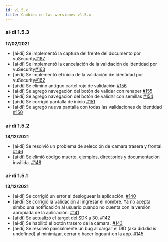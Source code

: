 ```yaml
---
id: v1.5.x
title: Cambios en las versiones v1.5.x
---
```

### ai·di 1.5.3
**17/02/2021**

- [ai·di] Se implementó la captura del frente del documento por vuSecurity[#167](https://github.com/ong-bitcoin-argentina/DIDI-SSI-Mobile/pull/167)
- [ai·di] Se implementó la cancelación de la validación de identidad por vuSecurity[#163](https://github.com/ong-bitcoin-argentina/DIDI-SSI-Mobile/pull/163)
- [ai·di] Se implementó el inicio de la validación de identidad por vuSecurity[#162](https://github.com/ong-bitcoin-argentina/DIDI-SSI-Mobile/pull/162)
- [ai·di] Se eliminó antiguo cartel rojo de validación [#156](https://github.com/ong-bitcoin-argentina/DIDI-SSI-Mobile/pull/156)
- [ai·di] Se agregó navegación del botón de validar con renaper [#155](https://github.com/ong-bitcoin-argentina/DIDI-SSI-Mobile/pull/155)
- [ai·di] Se agregó navegación del botón de validar con semillas [#154](https://github.com/ong-bitcoin-argentina/DIDI-SSI-Mobile/pull/154)
- [ai·di] Se corrigió pantalla de inicio [#151](https://github.com/ong-bitcoin-argentina/DIDI-SSI-Mobile/pull/151)
- [ai·di] Se agregó nueva pantalla con todas las validaciones de identidad [#150](https://github.com/ong-bitcoin-argentina/DIDI-SSI-Mobile/pull/150)

### ai·di 1.5.2
**18/12/2021**
- [ai·di] Se resolvió un problema de selección de camara trasera y frontal. [#146](https://github.com/ong-bitcoin-argentina/DIDI-SSI-Mobile/pull/146)
- [ai·di] Se elimió código muerto, ejemplos, directorios y documentación inválida. [#148](https://github.com/ong-bitcoin-argentina/DIDI-SSI-Mobile/pull/148)

### ai·di 1.5.1
**13/12/2021**
- [ai·di] Se corrigió un error al desloguear la aplicación. [#140](https://github.com/ong-bitcoin-argentina/DIDI-SSI-Mobile/pull/140)
- [ai·di] Se corrigió la validación al ingresar el nombre. Ya no acepta simbo una notificación al usuario cuando no cuenta con la versión apropiada de la aplicación. [#141](https://github.com/ong-bitcoin-argentina/DIDI-SSI-Mobile/pull/141)
- [ai·di] Se actualizó el target del SDK a 30. [#142](https://github.com/ong-bitcoin-argentina/DIDI-SSI-Mobile/pull/142)
- [ai·di] Se habilitó el botón trasero de la cámara. [#143](https://github.com/ong-bitcoin-argentina/DIDI-SSI-Mobile/pull/143)
- [ai·di] Se resolvió parcialmente un bug al cargar el DID (aka did.did is undefined) al minimizar, cerrar  o hacer logount en la app. [#145](https://github.com/ong-bitcoin-argentina/DIDI-SSI-Mobile/pull/145)
